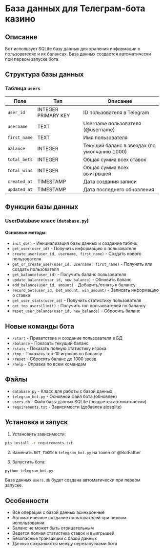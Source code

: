 # База данных для Телеграм-бота казино

## Описание

Бот использует SQLite базу данных для хранения информации о пользователях и их балансах. База данных создается автоматически при первом запуске бота.

## Структура базы данных

### Таблица `users`

| Поле | Тип | Описание |
|------|-----|----------|
| `user_id` | INTEGER PRIMARY KEY | ID пользователя в Telegram |
| `username` | TEXT | Username пользователя (@username) |
| `first_name` | TEXT | Имя пользователя |
| `balance` | INTEGER | Текущий баланс в звездах (по умолчанию 1000) |
| `total_bets` | INTEGER | Общая сумма всех ставок |
| `total_wins` | INTEGER | Общая сумма всех выигрышей |
| `created_at` | TIMESTAMP | Дата создания записи |
| `updated_at` | TIMESTAMP | Дата последнего обновления |

## Функции базы данных

### UserDatabase класс (`database.py`)

#### Основные методы:

- `init_db()` - Инициализация базы данных и создание таблиц
- `get_user(user_id)` - Получить информацию о пользователе
- `create_user(user_id, username, first_name)` - Создать нового пользователя
- `get_or_create_user(user_id, username, first_name)` - Получить или создать пользователя
- `get_balance(user_id)` - Получить баланс пользователя
- `update_balance(user_id, new_balance)` - Обновить баланс
- `add_balance(user_id, amount)` - Добавить/отнять к балансу
- `record_bet(user_id, bet_amount, win_amount)` - Записать информацию о ставке
- `get_user_stats(user_id)` - Получить статистику пользователя
- `get_top_users(limit)` - Получить топ пользователей по балансу
- `reset_user_balance(user_id, new_balance)` - Сбросить баланс

## Новые команды бота

- `/start` - Приветствие и создание пользователя в БД
- `/balance` - Показать текущий баланс
- `/stats` - Показать полную статистику игрока
- `/top` - Показать топ-10 игроков по балансу
- `/reset` - Сбросить баланс до 1000 звезд
- `/help` - Справка по всем командам

## Файлы

- `database.py` - Класс для работы с базой данных
- `telegram_bot.py` - Основной файл бота (обновлен)
- `users.db` - Файл базы данных SQLite (создается автоматически)
- `requirements.txt` - Зависимости (добавлен aiosqlite)

## Установка и запуск

1. Установить зависимости:
```bash
pip install -r requirements.txt
```

2. Заменить `BOT_TOKEN` в `telegram_bot.py` на токен от @BotFather

3. Запустить бота:
```bash
python telegram_bot.py
```

База данных `users.db` будет создана автоматически при первом запуске.

## Особенности

- Все операции с базой данных асинхронные
- Автоматическое создание пользователей при первом использовании
- Баланс не может быть отрицательным
- Ведется полная статистика ставок и выигрышей
- Безопасные транзакции с базой данных
- Данные сохраняются между перезапусками бота
